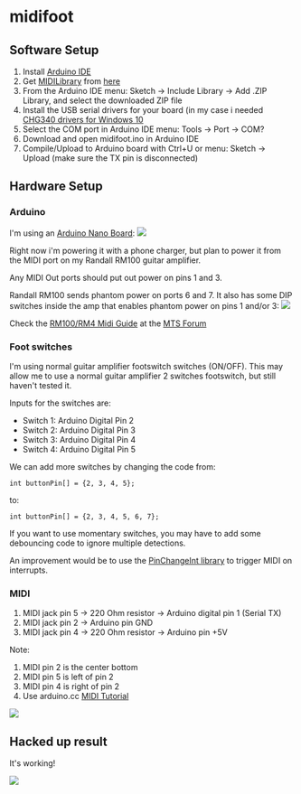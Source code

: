 # midifoot

## Software Setup

1. Install <a href="https://www.arduino.cc/en/Main/Software">Arduino IDE</a>
1. Get <a href="http://playground.arduino.cc/Main/MIDILibrary">MIDILibrary</a> from <a href="https://github.com/FortySevenEffects/arduino_midi_library/releases/latest">here</a>
1. From the Arduino IDE menu: Sketch -> Include Library -> Add .ZIP Library, and select the downloaded ZIP file
1. Install the USB serial drivers for your board (in my case i needed <a href="http://www.arduined.eu/files/windows8/CH341SER.zip">CHG340 drivers for Windows 10</a>
1. Select the COM port in Arduino IDE menu: Tools -> Port -> COM?
1. Download and open midifoot.ino in Arduino IDE
1. Compile/Upload to Arduino board with Ctrl+U or menu: Sketch -> Upload (make sure the TX pin is disconnected)

## Hardware Setup

### Arduino

I'm using an <a href="https://www.arduino.cc/en/Main/ArduinoBoardNano">Arduino Nano Board</a>:
<img src="https://www.arduino.cc/en/uploads/Main/ArduinoNanoFront_3_lg.jpg">

Right now i'm powering it with a phone charger, but plan to power it from the MIDI port on my Randall RM100 guitar amplifier.

Any MIDI Out ports should put out power on pins 1 and 3.

Randall RM100 sends phantom power on ports 6 and 7. It also has some DIP switches inside the amp that enables phantom power on pins 1 and/or 3:
<img src="http://i42.photobucket.com/albums/e311/Soulinsane/RM100F-Board.jpg" />

Check the <a href="http://mtsforum.grailtone.com/viewtopic.php?t=5606">RM100/RM4 Midi Guide</a> at the <a href="http://mtsforum.grailtone.com/">MTS Forum</a>

### Foot switches

I'm using normal guitar amplifier footswitch switches (ON/OFF).
This may allow me to use a normal guitar amplifier 2 switches footswitch, but still haven't tested it.

Inputs for the switches are:
- Switch 1: Arduino Digital Pin 2
- Switch 2: Arduino Digital Pin 3
- Switch 3: Arduino Digital Pin 4
- Switch 4: Arduino Digital Pin 5

We can add more switches by changing the code
from:

    int buttonPin[] = {2, 3, 4, 5};
to:

    int buttonPin[] = {2, 3, 4, 5, 6, 7};

If you want to use momentary switches, you may have to add some debouncing code to ignore multiple detections.

An improvement would be to use the <a href="http://playground.arduino.cc/Main/PinChangeInt">PinChangeInt library</a> to trigger MIDI on interrupts.

### MIDI

1. MIDI jack pin 5 -> 220 Ohm resistor -> Arduino digital pin 1 (Serial TX)
1. MIDI jack pin 2 -> Arduino pin GND
1. MIDI jack pin 4 -> 220 Ohm resistor -> Arduino pin +5V

Note:

1. MIDI pin 2 is the center bottom
1. MIDI pin 5 is left of pin 2
1. MIDI pin 4 is right of pin 2
1. Use arduino.cc <a href="https://www.arduino.cc/en/Tutorial/Midi">MIDI Tutorial</a>

<img src="https://www.arduino.cc/en/uploads/Tutorial/MIDI_schem.png" />

## Hacked up result

It's working!

<img src="https://github.com/ramalhais/code/raw/master/arduino/sketchbook/midifoot/midifoot-hack.jpg" />
